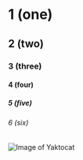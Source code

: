 # 1 (one)
## 2 (two)
### 3 (three)
#### 4 (four)
##### 5 (five)
###### 6 (six)

![Image of Yaktocat](https://octodex.github.com/images/yaktocat.png)

